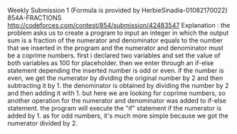 Weekly Submission 1
(Formula is provided by HerbieSinadia-01082170022)
854A-FRACTIONS http://codeforces.com/contest/854/submission/42483547
Explanation : the problem asks us to create a program to input an integer in which the output sum is a fraction of the numerator and denominator equals to the number that we inserted in the program and the numerator and denominator must be a coprime numbers. first i declared two variables and set the value of both variables as 100 for placeholder. then we enter through an if-else statement depending the inserted number is odd or even. if the number is even, we get the numerator by dividing the original number by 2 and then subtracting it by 1. the denominator is obtained by dividing the number by 2 and then adding it with 1. but here we are looking for coprime numbers, so another operation for the numerator and denominator was added to if-else statement. the program will execute the "if" statement if the numerator is added by 1. as for odd numbers, it's much more simple because we got the numerator divided by 2.
